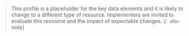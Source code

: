 > This profile is a placeholder for the key data elements and it is likely to change to a different type of resource.
> Implementers are invited to evaluate this resource and the impact of expectable changes.
{: .stu-note}